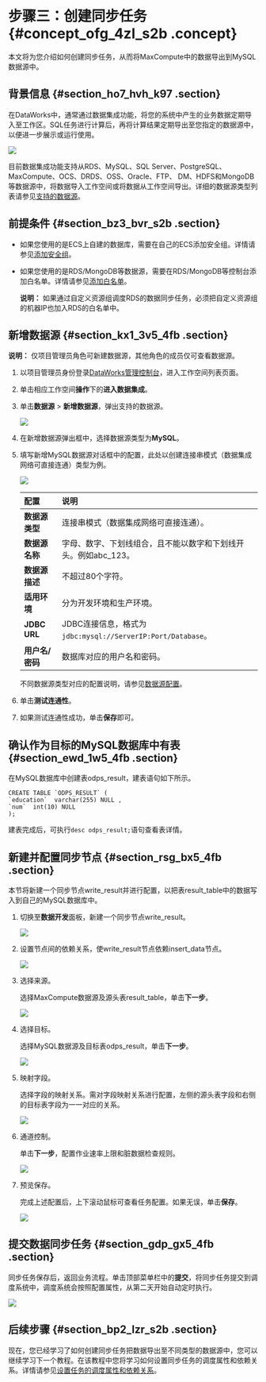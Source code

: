 # 步骤三：创建同步任务 {#concept_ofg_4zl_s2b .concept}

本文将为您介绍如何创建同步任务，从而将MaxCompute中的数据导出到MySQL数据源中。

## 背景信息 {#section_ho7_hvh_k97 .section}

在DataWorks中，通常通过数据集成功能，将您的系统中产生的业务数据定期导入至工作区。SQL任务进行计算后，再将计算结果定期导出至您指定的数据源中，以便进一步展示或运行使用。

![](http://static-aliyun-doc.oss-cn-hangzhou.aliyuncs.com/assets/img/16182/15609258598989_zh-CN.png)

目前数据集成功能支持从RDS、MySQL、SQL Server、PostgreSQL、MaxCompute、OCS、DRDS、OSS、Oracle、FTP、 DM、HDFS和MongoDB等数据源中，将数据导入工作空间或将数据从工作空间导出。详细的数据源类型列表请参见[支持的数据源](../../../../intl.zh-CN/使用指南/数据集成/数据源配置/支持的数据源.md#)。

## 前提条件 {#section_bz3_bvr_s2b .section}

-   如果您使用的是ECS上自建的数据库，需要在自己的ECS添加安全组。详情请参见[添加安全组](../../../../intl.zh-CN/使用指南/数据集成/常见配置/添加安全组.md#)。
-   如果您使用的是RDS/MongoDB等数据源，需要在RDS/MongoDB等控制台添加白名单。详情请参见[添加白名单](../../../../intl.zh-CN/使用指南/数据集成/常见配置/添加白名单.md#)。

    **说明：** 如果通过自定义资源组调度RDS的数据同步任务，必须把自定义资源组的机器IP也加入RDS的白名单中。


## 新增数据源 {#section_kx1_3v5_4fb .section}

**说明：** 仅项目管理员角色可新建数据源，其他角色的成员仅可查看数据源。

1.  以项目管理员身份登录[DataWorks管理控制台](https://workbench.data.aliyun.com/console)，进入工作空间列表页面。
2.  单击相应工作空间**操作**下的**进入数据集成**。
3.  单击**数据源** \> **新增数据源**，弹出支持的数据源。

    ![](http://static-aliyun-doc.oss-cn-hangzhou.aliyuncs.com/assets/img/16182/15609258598990_zh-CN.png)

4.  在新增数据源弹出框中，选择数据源类型为**MySQL**。
5.  填写新增MySQL数据源对话框中的配置，此处以创建连接串模式（数据集成网络可直接连通）类型为例。

    ![](http://static-aliyun-doc.oss-cn-hangzhou.aliyuncs.com/assets/img/16182/15609258598991_zh-CN.jpg)

    |配置|说明|
    |:-|:-|
    |**数据源类型**|连接串模式（数据集成网络可直接连通）。|
    |**数据源名称**|字母、数字、下划线组合，且不能以数字和下划线开头。例如abc\_123。|
    |**数据源描述**|不超过80个字符。|
    |**适用环境**|分为开发环境和生产环境。|
    |**JDBC URL**|JDBC连接信息，格式为`jdbc:mysql://ServerIP:Port/Database`。|
    |**用户名/密码**|数据库对应的用户名和密码。|

    不同数据源类型对应的配置说明，请参见[数据源配置](../../../../intl.zh-CN/使用指南/数据集成/数据源配置/配置MySQL数据源.md#)。

6.  单击**测试连通性**。
7.  如果测试连通性成功，单击**保存**即可。

## 确认作为目标的MySQL数据库中有表 {#section_ewd_1w5_4fb .section}

在MySQL数据库中创建表odps\_result，建表语句如下所示。

``` {#codeblock_x5h_fpx_f2o}
CREATE TABLE `ODPS_RESULT` (
`education`  varchar(255) NULL ,
`num`  int(10) NULL 
);
```

建表完成后，可执行`desc odps_result;`语句查看表详情。

## 新建并配置同步节点 {#section_rsg_bx5_4fb .section}

本节将新建一个同步节点write\_result并进行配置，以把表result\_table中的数据写入到自己的MySQL数据库中。

1.  切换至**数据开发**面板，新建一个同步节点write\_result。

    ![](http://static-aliyun-doc.oss-cn-hangzhou.aliyuncs.com/assets/img/16182/15609258598992_zh-CN.png)

2.  设置节点间的依赖关系，使write\_result节点依赖insert\_data节点。

    ![](http://static-aliyun-doc.oss-cn-hangzhou.aliyuncs.com/assets/img/16182/15609258598993_zh-CN.png)

3.  选择来源。

    选择MaxCompute数据源及源头表result\_table，单击**下一步**。

    ![](http://static-aliyun-doc.oss-cn-hangzhou.aliyuncs.com/assets/img/16182/15609258608994_zh-CN.png)

4.  选择目标。

    选择MySQL数据源及目标表odps\_result，单击**下一步**。

    ![](http://static-aliyun-doc.oss-cn-hangzhou.aliyuncs.com/assets/img/16182/15609258608995_zh-CN.png)

5.  映射字段。

    选择字段的映射关系。需对字段映射关系进行配置，左侧的源头表字段和右侧的目标表字段为一一对应的关系。

    ![](http://static-aliyun-doc.oss-cn-hangzhou.aliyuncs.com/assets/img/16182/15609258608996_zh-CN.png)

6.  通道控制。

    单击**下一步**，配置作业速率上限和脏数据检查规则。

    ![](http://static-aliyun-doc.oss-cn-hangzhou.aliyuncs.com/assets/img/16182/15609258608997_zh-CN.png)

7.  预览保存。

    完成上述配置后，上下滚动鼠标可查看任务配置。如果无误，单击**保存**。

    ![](http://static-aliyun-doc.oss-cn-hangzhou.aliyuncs.com/assets/img/16182/15609258618998_zh-CN.png)


## 提交数据同步任务 {#section_gdp_gx5_4fb .section}

同步任务保存后，返回业务流程。单击顶部菜单栏中的**提交**，将同步任务提交到调度系统中，调度系统会按照配置属性，从第二天开始自动定时执行。

![](http://static-aliyun-doc.oss-cn-hangzhou.aliyuncs.com/assets/img/16182/15609258618999_zh-CN.png)

## 后续步骤 {#section_bp2_lzr_s2b .section}

现在，您已经学习了如何创建同步任务把数据导出至不同类型的数据源中，您可以继续学习下一个教程。在该教程中您将学习如何设置同步任务的调度属性和依赖关系。详情请参见[设置任务的调度属性和依赖关系](intl.zh-CN/快速开始/步骤四：设置周期和依赖.md#)。

